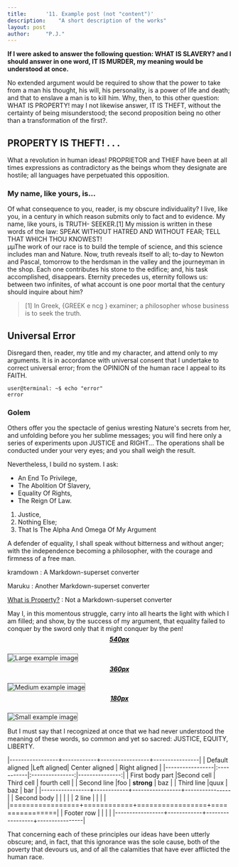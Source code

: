 ```yaml
---
title:		'11. Example post (not "content")'
description:	"A short description of the works"
layout: post
author:		"P.J."
---
```


<style>

 /* This is just for the 'img' examples towards the end */

 img {
  border: solid grey 1px;
}

  h5 {
  text-align: center;
  color: #000;
  text-decoration: underline;
  margin-top: -7px;
}
</style>

**If I were asked to answer the following question: WHAT IS SLAVERY? and I should answer in one word, IT IS MURDER, my meaning would be understood at once.**

No extended argument would be required to show that the power to take from a man his thought, his will, his personality, is a power of life and death; and that to enslave a man is to kill him. Why, then, to this other question: WHAT IS PROPERTY! may I not likewise answer, IT IS THEFT, without the certainty of being misunderstood; the second proposition being no other than a transformation of the first?.

## PROPERTY IS THEFT! . . .
What a revolution in human ideas! PROPRIETOR and THIEF have been at all times expressions as contradictory as the beings whom they designate are hostile; all languages have perpetuated this opposition.

### My name, like yours, is...
Of what consequence to you, reader, is my obscure individuality? I live, like you, in a century in which reason submits only to fact and to evidence. My name, like yours, is TRUTH- SEEKER.[1] My mission is written in these words of the law: SPEAK WITHOUT HATRED AND WITHOUT FEAR; TELL THAT WHICH THOU KNOWEST!  
µµThe work of our race is to build the temple of science, and this science includes man and Nature. Now, truth reveals itself to all; to-day to Newton and Pascal, tomorrow to the herdsman in the valley and the journeyman in the shop. Each one contributes his stone to the edifice; and, his task accomplished, disappears. Eternity precedes us, eternity follows us: between two infinites, of what account is one poor mortal that the century should inquire about him?

> [1] In Greek, {GREEK e ncg } examiner; a philosopher whose business is to seek the truth.

## Universal Error
Disregard then, reader, my title and my character, and attend only to my arguments. It is in accordance with universal consent that I undertake to correct universal error; from the OPINION of the human race I appeal to its FAITH.

```
user@terminal: ~$ echo "error"
error
```  


### Golem
Others offer you the spectacle of genius wresting Nature's secrets from her, and unfolding before you her sublime messages; you will find here only a series of experiments upon JUSTICE and RIGHT... The operations shall be conducted under your very eyes; and you shall weigh the result.

Nevertheless, I build no system. I ask:

* An End To Privilege, 
* The Abolition Of Slavery, 
* Equality Of Rights,
* The Reign Of Law.

1. Justice, 
2. Nothing Else; 
3. That Is The Alpha And Omega Of My Argument

A defender of equality, I shall speak without bitterness and without anger; with the independence becoming a philosopher, with the courage and firmness of a free man.

kramdown
: A Markdown-superset converter

Maruku
: Another Markdown-superset converter

[What is Property?](https://en.wikisource.org/wiki/What_is_Property%3F "By P.J. Proudhon.")
: Not a Markdown-superset converter

May I, in this momentous struggle, carry into all hearts the light with which I am filled; and show, by the success of my argument, that equality failed to conquer by the sword only that it might conquer by the pen!

##### 540px #
![Large example image](https://upload.wikimedia.org/wikipedia/commons/thumb/3/37/Placeholder_4-3.svg/540px-Placeholder_4-3.svg.png "Large example image")

##### 360px #
![Medium example image](https://upload.wikimedia.org/wikipedia/commons/thumb/3/37/Placeholder_4-3.svg/360px-Placeholder_4-3.svg.png "Medium example image")

##### 180px #
![Small example image](https://upload.wikimedia.org/wikipedia/commons/thumb/3/37/Placeholder_4-3.svg/180px-Placeholder_4-3.svg.png "Small example image")

But I must say that I recognized at once that we had never understood the meaning of these words, so common and yet so sacred: JUSTICE, EQUITY, LIBERTY.

|-----------------+------------+-----------------+----------------|
| Default aligned |Left aligned| Center aligned  | Right aligned  |
|-----------------|:-----------|:---------------:|---------------:|
| First body part |Second cell | Third cell      | fourth cell    |
| Second line     |foo         | **strong**      | baz            |
| Third line      |quux        | baz             | bar            |
|-----------------+------------+-----------------+----------------|
| Second body     |            |                 |                |
| 2 line          |            |                 |                |
|=================+============+=================+================|
| Footer row      |            |                 |                |
|-----------------+------------+-----------------+----------------|

That concerning each of these principles our ideas have been utterly obscure; and, in fact, that this ignorance was the sole cause, both of the poverty that devours us, and of all the calamities that have ever afflicted the human race.

